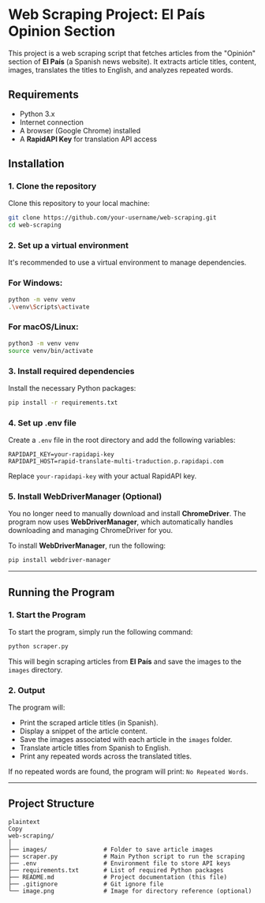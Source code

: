 # Web Scraping Project: El País Opinion Section

This project is a web scraping script that fetches articles from the "Opinión" section of **El País** (a Spanish news website). It extracts article titles, content, images, translates the titles to English, and analyzes repeated words.

## Requirements

- Python 3.x
- Internet connection
- A browser (Google Chrome) installed
- A **RapidAPI Key** for translation API access

## Installation

### 1. Clone the repository

Clone this repository to your local machine:

```bash
git clone https://github.com/your-username/web-scraping.git
cd web-scraping

```

### 2. Set up a virtual environment

It's recommended to use a virtual environment to manage dependencies.

### For Windows:

```bash
python -m venv venv
.\venv\Scripts\activate

```

### For macOS/Linux:

```bash
python3 -m venv venv
source venv/bin/activate

```

### 3. Install required dependencies

Install the necessary Python packages:

```bash
pip install -r requirements.txt

```

### 4. Set up **.env** file

Create a `.env` file in the root directory and add the following variables:

```
RAPIDAPI_KEY=your-rapidapi-key
RAPIDAPI_HOST=rapid-translate-multi-traduction.p.rapidapi.com

```

Replace `your-rapidapi-key` with your actual RapidAPI key.

### 5. Install **WebDriverManager** (Optional)

You no longer need to manually download and install **ChromeDriver**. The program now uses **WebDriverManager**, which automatically handles downloading and managing ChromeDriver for you.

To install **WebDriverManager**, run the following:

```bash
pip install webdriver-manager

```

---

## Running the Program

### 1. Start the Program

To start the program, simply run the following command:

```bash
python scraper.py

```

This will begin scraping articles from **El País** and save the images to the `images` directory.

### 2. Output

The program will:

- Print the scraped article titles (in Spanish).
- Display a snippet of the article content.
- Save the images associated with each article in the `images` folder.
- Translate article titles from Spanish to English.
- Print any repeated words across the translated titles.

If no repeated words are found, the program will print: `No Repeated Words`.

---

## Project Structure

```
plaintext
Copy
web-scraping/
│
├── images/                # Folder to save article images
├── scraper.py             # Main Python script to run the scraping
├── .env                   # Environment file to store API keys
├── requirements.txt       # List of required Python packages
├── README.md              # Project documentation (this file)
├── .gitignore             # Git ignore file
└── image.png              # Image for directory reference (optional)

```
